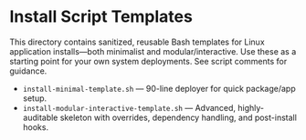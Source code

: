 # Install Script Templates

This directory contains sanitized, reusable Bash templates for Linux application installs—both minimalist and modular/interactive. Use these as a starting point for your own system deployments. See script comments for guidance.

- `install-minimal-template.sh` — 90-line deployer for quick package/app setup.
- `install-modular-interactive-template.sh` — Advanced, highly-auditable skeleton with overrides, dependency handling, and post-install hooks.

